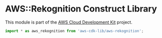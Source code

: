 # AWS::Rekognition Construct Library


This module is part of the [AWS Cloud Development Kit](https://github.com/aws/aws-cdk) project.

```ts nofixture
import * as aws_rekognition from 'aws-cdk-lib/aws-rekognition';
```
